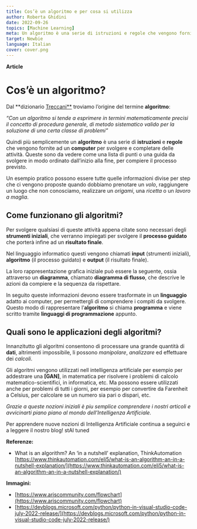 ```yaml
---
title: Cos’è un algoritmo e per cosa si utilizza
author: Roberta Ghidini
date: 2022-09-26
topics: [Machine Learning]
meta: Un algoritmo è una serie di istruzioni e regole che vengono fornite ad un computer per svolgere e completare delle attività.
target: Newbie
language: Italian
cover: cover.png
---
```



**Article**

# **Cos’è un algoritmo?**

Dal **dizionario [Treccani**](https://www.treccani.it/) troviamo l’origine del termine **algoritmo**:

*“Con un algoritmo si tende a esprimere in termini matematicamente precisi il concetto di procedura generale, di metodo sistematico valido per la soluzione di una certa classe di problemi”*

Quindi più semplicemente un **algoritmo** è una serie di **istruzioni** e **regole** che vengono fornite ad un **computer** per svolgere e completare delle attività. Queste sono da vedere come una lista di punti o una guida da svolgere in modo ordinato dall’inizio alla fine, per compiere il processo previsto.

Un esempio pratico possono essere tutte quelle informazioni divise per step che ci vengono proposte quando dobbiamo prenotare un *volo*, raggiungere un luogo che non conosciamo, realizzare un *origami*, una *ricetta* o un *lavoro a maglia*.

## **Come funzionano gli algoritmi?**

Per svolgere qualsiasi di queste attività appena citate sono necessari degli **strumenti iniziali**, che verranno impiegati per svolgere il **processo guidato** che porterà infine ad un **risultato finale**.

Nel linguaggio informatico questi vengono chiamati **input** (strumenti iniziali), **algoritmo** (il processo guidato) e **output** (il risultato finale).

La loro rappresentazione grafica iniziale può essere la seguente, ossia attraverso un **diagramma**, chiamato **diagramma di flusso**, che descrive le azioni da compiere e la sequenza da rispettare.

In seguito queste informazioni devono essere trasformate in un **linguaggio** adatto ai computer, per permettergli di comprendere i compiti da svolgere. Questo modo di rappresentare l’**algoritmo** si chiama **programma** e viene scritto tramite **linguaggi di programmazione** appunto.

## **Quali sono le applicazioni degli algoritmi?**

Innanzitutto gli algoritmi consentono di processare una grande quantità di **dati**, altrimenti impossibile, li possono *manipolare*, *analizzare* ed effettuare dei *calcoli*.

Gli algoritmi vengono utilizzati nell intelligenza artificiale per esempio per addestrare una **[GAN]**, in matematica per risolvere i problemi di calcolo matematico-scientifici, in informatica, etc. Ma possono essere utilizzati anche per problemi di tutti i giorni, per esempio per convertire da Farenheit a Celsius, per calcolare se un numero sia pari o dispari, etc.

*Grazie a queste nozioni iniziali è piu semplice comprendere i nostri articoli e avvicinarti piano piano al mondo dell’Intelligenza Artificiale.* 

Per apprendere nuove nozioni di Intelligenza Artificiale continua a seguirci e a leggere il nostro blog! stAI tuned 

**Referenze:** 

- What is an algorithm? An ‘in a nutshell’ explanation, ThinkAutomation [https://www.thinkautomation.com/eli5/what-is-an-algorithm-an-in-a-nutshell-explanation/](https://www.thinkautomation.com/eli5/what-is-an-algorithm-an-in-a-nutshell-explanation/)

**Immagini:** 

- [https://www.ariscommunity.com/flowchart](https://www.ariscommunity.com/flowchart)
- [https://devblogs.microsoft.com/python/python-in-visual-studio-code-july-2022-release/](https://devblogs.microsoft.com/python/python-in-visual-studio-code-july-2022-release/)